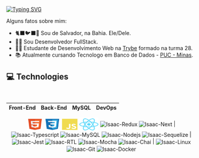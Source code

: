 [![Typing SVG](https://readme-typing-svg.demolab.com?font=Fira+Code&size=21&pause=1000&color=F7B449&width=435&lines=Ol%C3%A1%2C+boas+vindas+ao+meu+perfil;Me+chamo+Isaac+Macedo)](https://git.io/typing-svg)

Alguns fatos sobre mim:

- 🐈‍⬛🐦‍⬛👤 Sou de Salvador, na Bahia. Ele/Dele.
- 👨‍💼 Sou Desenvolvedor FullStack.
- 👨‍💻 Estudante de Desenvolvimento Web na [Trybe](https://www.betrybe.com/) formado na turma 28.
- 📚 Atualmente cursando Tecnologo em Banco de Dados - [PUC - Minas]((https://www.pucminas.br/)).

## 💻 Technologies

<div align="center" style="display: inline_block"><br>

Front-End | Back-End | MySQL | DevOps
  :-----: | :------: | :------: | :------:

<img align="center" alt="Isaac-HTML" height="30" width="42" src="https://raw.githubusercontent.com/devicons/devicon/master/icons/html5/html5-original.svg">
<img align="center" alt="Isaac-CSS" height="30" width="42" src="https://raw.githubusercontent.com/devicons/devicon/master/icons/css3/css3-original.svg">
<img align="center" alt="Isaac-Js" height="30" width="42" src="https://raw.githubusercontent.com/devicons/devicon/master/icons/javascript/javascript-plain.svg">
<img align="center" alt="Isaac-React" height="36" width="52" src="https://raw.githubusercontent.com/devicons/devicon/master/icons/react/react-original.svg">
<img align="center" alt="Isaac-Redux" height="31" width="44" src="https://cdn.jsdelivr.net/gh/devicons/devicon/icons/redux/redux-original.svg" />
<img align="center" alt="Isaac-Next" height="31" width="44" src="https://d2nir1j4sou8ez.cloudfront.net/wp-content/uploads/2021/12/nextjs-boilerplate-logo.png" /> | 
<img align="center" alt="Isaac-Typescript" height="30" width="42" src="https://cdn.jsdelivr.net/gh/devicons/devicon/icons/typescript/typescript-original.svg" /> 
<img align="center" alt="Isaac-MySQL" height="48" width="56" src="https://cdn.jsdelivr.net/gh/devicons/devicon/icons/mysql/mysql-original-wordmark.svg">
<img align="center" alt="Isaac-Nodejs" height="32" width="42" src="https://cdn.jsdelivr.net/gh/devicons/devicon/icons/nodejs/nodejs-original.svg" />
<img align="center" alt="Isaac-Sequelize" height="34" width="42" src="https://cdn.jsdelivr.net/gh/devicons/devicon/icons/sequelize/sequelize-original.svg" /> | 
<img align="center" alt="Isaac-Jest" height="30" width="48" src="https://cdn.jsdelivr.net/gh/devicons/devicon/icons/jest/jest-plain.svg" />
<img align="center" alt="Isaac-RTL" height="34" width="34" src="https://testing-library.com/img/octopus-128x128.png" />
<img align="center" alt="Isaac-Mocha" height="34" width="50" src="https://cdn.jsdelivr.net/gh/devicons/devicon/icons/mocha/mocha-plain.svg" />
<img align="center" alt="Isaac-Chai" height="36" width="36" src="https://www.chaijs.com/img/chai-logo-small.png" /> | 
<img align="center" alt="Isaac-Linux" height="30" width="42" src="https://cdn.jsdelivr.net/gh/devicons/devicon/icons/linux/linux-original.svg" />
<img align="center" alt="Isaac-Git" height="30" width="42" src="https://cdn.jsdelivr.net/gh/devicons/devicon/icons/git/git-original.svg" />
<img align="center" alt="Isaac-Docker" height="41" width="50" src="https://cdn.jsdelivr.net/gh/devicons/devicon/icons/docker/docker-original.svg">

</div>
